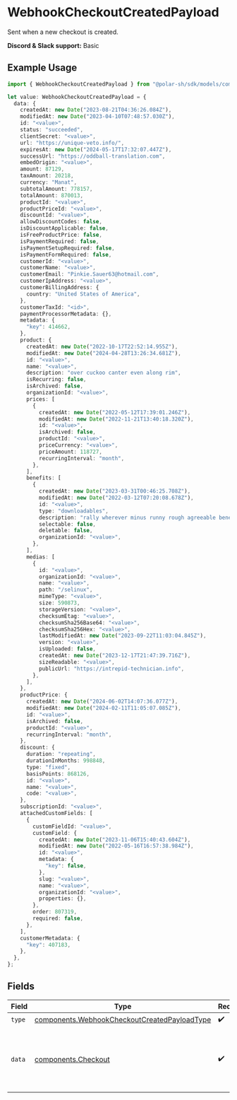 # WebhookCheckoutCreatedPayload

Sent when a new checkout is created.

**Discord & Slack support:** Basic

## Example Usage

```typescript
import { WebhookCheckoutCreatedPayload } from "@polar-sh/sdk/models/components";

let value: WebhookCheckoutCreatedPayload = {
  data: {
    createdAt: new Date("2023-08-21T04:36:26.084Z"),
    modifiedAt: new Date("2023-04-10T07:48:57.030Z"),
    id: "<value>",
    status: "succeeded",
    clientSecret: "<value>",
    url: "https://unique-veto.info/",
    expiresAt: new Date("2024-05-17T17:32:07.447Z"),
    successUrl: "https://oddball-translation.com",
    embedOrigin: "<value>",
    amount: 87129,
    taxAmount: 20218,
    currency: "Manat",
    subtotalAmount: 778157,
    totalAmount: 870013,
    productId: "<value>",
    productPriceId: "<value>",
    discountId: "<value>",
    allowDiscountCodes: false,
    isDiscountApplicable: false,
    isFreeProductPrice: false,
    isPaymentRequired: false,
    isPaymentSetupRequired: false,
    isPaymentFormRequired: false,
    customerId: "<value>",
    customerName: "<value>",
    customerEmail: "Pinkie.Sauer63@hotmail.com",
    customerIpAddress: "<value>",
    customerBillingAddress: {
      country: "United States of America",
    },
    customerTaxId: "<id>",
    paymentProcessorMetadata: {},
    metadata: {
      "key": 414662,
    },
    product: {
      createdAt: new Date("2022-10-17T22:52:14.955Z"),
      modifiedAt: new Date("2024-04-28T13:26:34.681Z"),
      id: "<value>",
      name: "<value>",
      description: "over cuckoo canter even along rim",
      isRecurring: false,
      isArchived: false,
      organizationId: "<value>",
      prices: [
        {
          createdAt: new Date("2022-05-12T17:39:01.246Z"),
          modifiedAt: new Date("2022-11-21T13:40:18.320Z"),
          id: "<value>",
          isArchived: false,
          productId: "<value>",
          priceCurrency: "<value>",
          priceAmount: 118727,
          recurringInterval: "month",
        },
      ],
      benefits: [
        {
          createdAt: new Date("2023-03-31T00:46:25.708Z"),
          modifiedAt: new Date("2022-03-12T07:20:08.678Z"),
          id: "<value>",
          type: "downloadables",
          description: "rally wherever minus runny rough agreeable beneath",
          selectable: false,
          deletable: false,
          organizationId: "<value>",
        },
      ],
      medias: [
        {
          id: "<value>",
          organizationId: "<value>",
          name: "<value>",
          path: "/selinux",
          mimeType: "<value>",
          size: 590873,
          storageVersion: "<value>",
          checksumEtag: "<value>",
          checksumSha256Base64: "<value>",
          checksumSha256Hex: "<value>",
          lastModifiedAt: new Date("2023-09-22T11:03:04.845Z"),
          version: "<value>",
          isUploaded: false,
          createdAt: new Date("2023-12-17T21:47:39.716Z"),
          sizeReadable: "<value>",
          publicUrl: "https://intrepid-technician.info",
        },
      ],
    },
    productPrice: {
      createdAt: new Date("2024-06-02T14:07:36.077Z"),
      modifiedAt: new Date("2024-02-11T11:05:07.085Z"),
      id: "<value>",
      isArchived: false,
      productId: "<value>",
      recurringInterval: "month",
    },
    discount: {
      duration: "repeating",
      durationInMonths: 998848,
      type: "fixed",
      basisPoints: 868126,
      id: "<value>",
      name: "<value>",
      code: "<value>",
    },
    subscriptionId: "<value>",
    attachedCustomFields: [
      {
        customFieldId: "<value>",
        customField: {
          createdAt: new Date("2023-11-06T15:40:43.604Z"),
          modifiedAt: new Date("2022-05-16T16:57:38.984Z"),
          id: "<value>",
          metadata: {
            "key": false,
          },
          slug: "<value>",
          name: "<value>",
          organizationId: "<value>",
          properties: {},
        },
        order: 807319,
        required: false,
      },
    ],
    customerMetadata: {
      "key": 407183,
    },
  },
};
```

## Fields

| Field                                                                                                        | Type                                                                                                         | Required                                                                                                     | Description                                                                                                  |
| ------------------------------------------------------------------------------------------------------------ | ------------------------------------------------------------------------------------------------------------ | ------------------------------------------------------------------------------------------------------------ | ------------------------------------------------------------------------------------------------------------ |
| `type`                                                                                                       | [components.WebhookCheckoutCreatedPayloadType](../../models/components/webhookcheckoutcreatedpayloadtype.md) | :heavy_check_mark:                                                                                           | N/A                                                                                                          |
| `data`                                                                                                       | [components.Checkout](../../models/components/checkout.md)                                                   | :heavy_check_mark:                                                                                           | Checkout session data retrieved using an access token.                                                       |